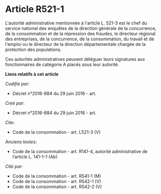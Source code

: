 # Article R521-1

L'autorité administrative mentionnée à l'article L. 521-3 est le chef du service national des enquêtes de la direction
générale de la concurrence, de la consommation et de la répression des fraudes, le directeur régional des entreprises, de la
concurrence, de la consommation, du travail et de l'emploi ou le directeur de la direction départementale chargée de la
protection des populations. 

Ces autorités administratives peuvent déléguer leurs signatures aux fonctionnaires de catégorie A placés sous leur autorité.

**Liens relatifs à cet article**

_Codifié par_:

  - Décret n°2016-884 du 29 juin 2016 - art.

_Créé par_:

  - Décret n°2016-884 du 29 juin 2016 - art.

_Cite_:

  - Code de la consommation - art. L521-3 (V)

_Anciens textes_:

  - Code de la consommation - art. R141-4, autorité administrative de l’article L. 141-1-1 (Ab)

_Cité par_:

  - Code de la consommation - art. R541-1 (M)
  - Code de la consommation - art. R542-1 (V)
  - Code de la consommation - art. R542-2 (V)
